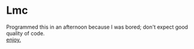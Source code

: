 # Lmc
Programmed this in an afternoon because I was bored; don't expect good quality of code.  
[enjoy.](https://en.wikipedia.org/wiki/Little_man_computer)
